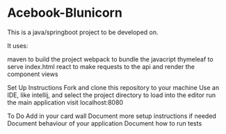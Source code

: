 # Acebook-Blunicorn

This is a java/springboot project to be developed on.

It uses:

maven to build the project
webpack to bundle the javacript
thymeleaf to serve index.html
react to make requests to the api and render the component views

Set Up Instructions
Fork and clone this repository to your machine
Use an IDE, like intellij, and select the project directory to load into the editor
run the main application
visit localhost:8080

To Do
Add in your card wall
Document more setup instructions if needed
Document behaviour of your application
Document how to run tests
